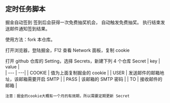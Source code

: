 ## 定时任务脚本   


掘金自动签到 签到后会获得一次免费抽奖机会， 自动触发免费抽奖。
执行结束发送邮件通知签到结果。  

使用方法：fork 本仓库。 

打开浏览器，登陆掘金，F12 查看 Network 面板，复制 cookie

打开 github 仓库的 Setting，选择 Secrets，新建下列 4 个仓库 Secret
| key | value  |  
| --- | ---|
| COOKIE | 值为上面复制掘金的 cookie |
| USER | 发送邮件的邮箱地址，该邮箱需要开启 SMTP |
| PASS | 该邮箱的 SMTP 密码 |
| TO | 接收邮件的邮箱 |

`注意：掘金的cookie大概有一个月的有效期，所以需要定期更新 Secret`
